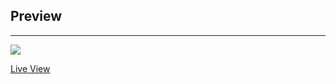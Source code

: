 
## Preview
<hr>
<img src="https://user-images.githubusercontent.com/73097560/102230913-61facc00-3f28-11eb-91cc-ff240f23e049.png">

<a href="https://vinzvinci98.github.io/">Live View</a>

